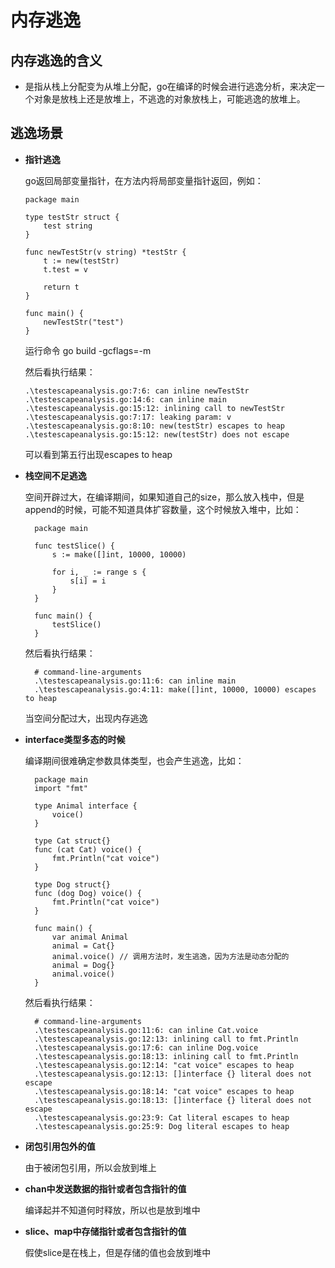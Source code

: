 # 内存逃逸

## 内存逃逸的含义
+ 是指从栈上分配变为从堆上分配，go在编译的时候会进行逃逸分析，来决定一个对象是放栈上还是放堆上，不逃逸的对象放栈上，可能逃逸的放堆上。

## 逃逸场景
+ **指针逃逸**
  
  go返回局部变量指针，在方法内将局部变量指针返回，例如：
    ```
    package main

    type testStr struct {
        test string
    }

    func newTestStr(v string) *testStr {
        t := new(testStr)
        t.test = v

        return t
    }

    func main() {
        newTestStr("test")
    }
    ```
  运行命令 go build -gcflags=-m

  然后看执行结果：
    ```
    .\testescapeanalysis.go:7:6: can inline newTestStr
    .\testescapeanalysis.go:14:6: can inline main
    .\testescapeanalysis.go:15:12: inlining call to newTestStr
    .\testescapeanalysis.go:7:17: leaking param: v
    .\testescapeanalysis.go:8:10: new(testStr) escapes to heap
    .\testescapeanalysis.go:15:12: new(testStr) does not escape
    ```
  可以看到第五行出现escapes to heap

+ **栈空间不足逃逸**
  
  空间开辟过大，在编译期间，如果知道自己的size，那么放入栈中，但是append的时候，可能不知道具体扩容数量，这个时候放入堆中，比如：
  ```
    package main

    func testSlice() {
        s := make([]int, 10000, 10000)

        for i, _ := range s {
            s[i] = i
        }
    }

    func main() {
        testSlice()
    }
  ```
  然后看执行结果：
  ```
    # command-line-arguments
    .\testescapeanalysis.go:11:6: can inline main
    .\testescapeanalysis.go:4:11: make([]int, 10000, 10000) escapes to heap
  ```
  当空间分配过大，出现内存逃逸

+ **interface类型多态的时候**
  
  编译期间很难确定参数具体类型，也会产生逃逸，比如：
  ```
    package main
    import "fmt"

    type Animal interface {
        voice()
    }

    type Cat struct{}
    func (cat Cat) voice() {
        fmt.Println("cat voice")
    }

    type Dog struct{}
    func (dog Dog) voice() {
        fmt.Println("cat voice")
    }

    func main() {
        var animal Animal
        animal = Cat{}
        animal.voice() // 调用方法时，发生逃逸，因为方法是动态分配的
        animal = Dog{}
        animal.voice()
    }
  ```
   然后看执行结果：
  ```
    # command-line-arguments
    .\testescapeanalysis.go:11:6: can inline Cat.voice
    .\testescapeanalysis.go:12:13: inlining call to fmt.Println
    .\testescapeanalysis.go:17:6: can inline Dog.voice
    .\testescapeanalysis.go:18:13: inlining call to fmt.Println
    .\testescapeanalysis.go:12:14: "cat voice" escapes to heap
    .\testescapeanalysis.go:12:13: []interface {} literal does not escape
    .\testescapeanalysis.go:18:14: "cat voice" escapes to heap
    .\testescapeanalysis.go:18:13: []interface {} literal does not escape
    .\testescapeanalysis.go:23:9: Cat literal escapes to heap
    .\testescapeanalysis.go:25:9: Dog literal escapes to heap
  ```
  
+ **闭包引用包外的值**
  
  由于被闭包引用，所以会放到堆上

+ **chan中发送数据的指针或者包含指针的值**
  
  编译起并不知道何时释放，所以也是放到堆中

+ **slice、map中存储指针或者包含指针的值**
  
  假使slice是在栈上，但是存储的值也会放到堆中





